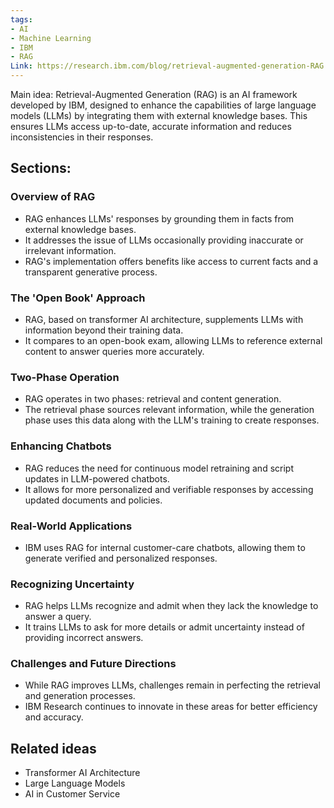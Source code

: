 ```yaml
---
tags:
- AI
- Machine Learning
- IBM
- RAG
Link: https://research.ibm.com/blog/retrieval-augmented-generation-RAG
---
```


Main idea: Retrieval-Augmented Generation (RAG) is an AI framework developed by IBM, designed to enhance the capabilities of large language models (LLMs) by integrating them with external knowledge bases. This ensures LLMs access up-to-date, accurate information and reduces inconsistencies in their responses.

## Sections:

### Overview of RAG

- RAG enhances LLMs' responses by grounding them in facts from external knowledge bases.
- It addresses the issue of LLMs occasionally providing inaccurate or irrelevant information.
- RAG's implementation offers benefits like access to current facts and a transparent generative process.

### The 'Open Book' Approach

- RAG, based on transformer AI architecture, supplements LLMs with information beyond their training data.
- It compares to an open-book exam, allowing LLMs to reference external content to answer queries more accurately.

### Two-Phase Operation

- RAG operates in two phases: retrieval and content generation.
- The retrieval phase sources relevant information, while the generation phase uses this data along with the LLM's training to create responses.

### Enhancing Chatbots

- RAG reduces the need for continuous model retraining and script updates in LLM-powered chatbots.
- It allows for more personalized and verifiable responses by accessing updated documents and policies.

### Real-World Applications

- IBM uses RAG for internal customer-care chatbots, allowing them to generate verified and personalized responses.

### Recognizing Uncertainty

- RAG helps LLMs recognize and admit when they lack the knowledge to answer a query.
- It trains LLMs to ask for more details or admit uncertainty instead of providing incorrect answers.

### Challenges and Future Directions

- While RAG improves LLMs, challenges remain in perfecting the retrieval and generation processes.
- IBM Research continues to innovate in these areas for better efficiency and accuracy.

## Related ideas

- Transformer AI Architecture
- Large Language Models
- AI in Customer Service